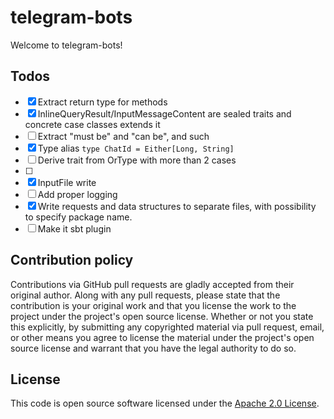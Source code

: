# telegram-bots

Welcome to telegram-bots!

## Todos
- [X] Extract return type for methods
- [X] InlineQueryResult/InputMessageContent are sealed traits and concrete case classes extends it
- [ ] Extract "must be" and "can be", and such
- [X] Type alias `type ChatId = Either[Long, String]`
- [ ] Derive trait from OrType with more than 2 cases
- [ ] 
- [X] InputFile write
- [ ] Add proper logging
- [X] Write requests and data structures to separate files, with possibility to specify package name.
- [ ] Make it sbt plugin

## Contribution policy

Contributions via GitHub pull requests are gladly accepted from their original author. Along with any pull requests, please state that the contribution is your original work and that you license the work to the project under the project's open source license. Whether or not you state this explicitly, by submitting any copyrighted material via pull request, email, or other means you agree to license the material under the project's open source license and warrant that you have the legal authority to do so.

## License

This code is open source software licensed under the [Apache 2.0 License](http://www.apache.org/licenses/LICENSE-2.0).

